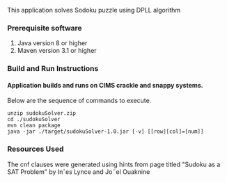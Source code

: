 This application solves Sodoku puzzle using DPLL algorithm

### Prerequisite software

1. Java version 8 or higher
2. Maven version 3.1 or higher

### Build and Run Instructions

#### Application builds and runs on CIMS crackle and snappy systems.

Below are the sequence of commands to execute.
``` 
unzip sudokuSolver.zip
cd ./sudokuSolver
mvn clean package
java -jar ./target/sudokuSolver-1.0.jar [-v] [[row][col]=[num]]
```

### Resources Used

The cnf clauses were generated using hints from page titled "Sudoku as a SAT Problem" by Inˆes Lynce and Jo¨el Ouaknine 
